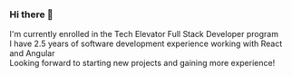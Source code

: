 ### Hi there 👋

<!--
**InfinityG-0/InfinityG-0** is a ✨ _special_ ✨ repository because its `README.md` (this file) appears on your GitHub profile.

Here are some ideas to get you started:

- 🔭 I’m currently working on ...
- 🌱 I’m currently learning ...
- 👯 I’m looking to collaborate on ...
- 🤔 I’m looking for help with ...
- 💬 Ask me about ...
- 📫 How to reach me: ...
- 😄 Pronouns: ...
- ⚡ Fun fact: ...
-->

I'm currently enrolled in the Tech Elevator Full Stack Developer program\
I have 2.5 years of software development experience working with React and Angular\
Looking forward to starting new projects and gaining more experience!
